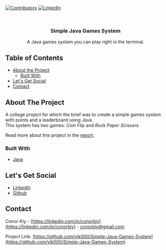 <!-- PROJECT SHIELDS -->
[![Contributors][contributors-shield]]()
[![LinkedIn][linkedin-shield]][linkedin-url]



<!-- PROJECT LOGO -->
<br />

  <h3 align="center">Simple Java Games System</h3>

  <p align="center">
    A Java games system you can play right in the terminal.
    <br />
  </p>
</p>



<!-- TABLE OF CONTENTS -->
## Table of Contents

* [About the Project](#about-the-project)
  * [Built With](#built-with)
* [Let's Get Social](#lets-get-social)
* [Contact](#contact)



<!-- ABOUT THE PROJECT -->
## About The Project

A college project for which the brief was to create a simple games system with points and a leaderboard using Java.  
This system has two games: *Coin Flip* and *Rock Paper Scissors*.

Read more about this project in the [report](JavaGamesSystemsProjectReport.pdf).

### Built With

* [Java](https://docs.oracle.com/en/java/javase/)


<!-- LET'S GET SOCIAL -->
## Let's Get Social

* [LinkedIn](https://linkedin.com/in/conorkiy)
* [Github](https://github.com/yik000)

<!-- CONTACT -->
## Contact

Conor Kiy - [https://linkedin.com/in/conorkiy](https://linkedin.com/in/conorkiy) - conorkiy@gmail.com

Project Link: [https://github.com/yik000/Simple-Java-Games-System](https://github.com/yik000/Simple-Java-Games-System)


<!-- MARKDOWN LINKS & IMAGES -->
[contributors-shield]: https://img.shields.io/badge/contributors-1-orange.svg?style=flat-square
[license-shield]: https://img.shields.io/badge/license-MIT-blue.svg?style=flat-square
[license-url]: https://choosealicense.com/licenses/mit
[linkedin-shield]: https://img.shields.io/badge/-LinkedIn-black.svg?style=flat-square&logo=linkedin&colorB=555
[linkedin-url]: https://linkedin.com/in/conorkiy
